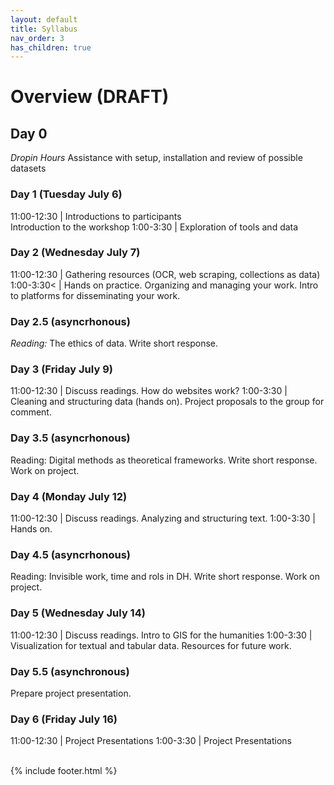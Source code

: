 ```yaml
---
layout: default
title: Syllabus
nav_order: 3
has_children: true
---
```

# Overview (DRAFT)

## Day 0

*Dropin Hours* Assistance with setup, installation and review of possible datasets

### Day 1 (Tuesday July 6)

11:00-12:30 | Introductions to participants<br/>Introduction to the workshop
1:00-3:30 | Exploration of tools and data

### Day 2 (Wednesday July 7)
11:00-12:30 | Gathering resources (OCR, web scraping, collections as data)
1:00-3:30< | Hands on practice. Organizing and managing your work. Intro to platforms for disseminating your work.</td>


### Day 2.5 (asyncrhonous)
*Reading:* The ethics of data. Write short response.

### Day 3 (Friday July 9)

11:00-12:30 | Discuss readings. How do websites work?
1:00-3:30 |  Cleaning and structuring data (hands on). Project proposals to the group for comment.

###  Day 3.5 (asyncrhonous)
Reading: Digital methods as theoretical frameworks. Write short response. Work on project.

### Day 4 (Monday July 12)

11:00-12:30 | Discuss readings. Analyzing and structuring text.
1:00-3:30 | Hands on.

### Day 4.5  (asyncrhonous)
Reading: Invisible work, time and rols in DH.  Write short response. Work on project.

### Day 5 (Wednesday July 14)

11:00-12:30 | Discuss readings. Intro to GIS for the humanities
1:00-3:30 | Visualization for textual and tabular data. Resources for future work.

### Day 5.5 (asynchronous)
Prepare project presentation.

### Day 6 (Friday July 16)

11:00-12:30 | Project Presentations
1:00-3:30 | Project Presentations

<br/>
{% include footer.html %}

